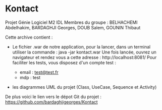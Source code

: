 # Kontact

Projet Génie Logiciel M2 IDL
Membres du groupe : BELHACHEMI Abdelhakim, BARDAGHJI Georges, DOUB Salem, GOUNIN Thibaut

Cette archive contient :

-	Le fichier .war de notre application, pour la lancer, dans un terminal utiliser la commande : java -jar kontact.war
	Une fois lancée, ouvrez un navigateur et rendez vous a cette adresse : http://localhost:8081/ 
	Pour faciliter les tests, vous disposez d'un compte test :
	-	email : test@test.fr
	-	mdp : test

-	les diagrammes UML du projet (Class, UseCase, Sequence et Activity)

De plus voici le lien vers le dépot Git du projet : https://github.com/bardaghjigeorges/Kontact
